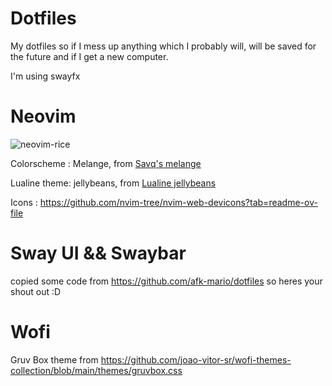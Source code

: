 # Dotfiles
My dotfiles so if I mess up anything which I probably will,
will be saved for the future and if I get a new computer.

I'm using swayfx

# Neovim

![neovim-rice](https://github.com/Faraday22/dotfiles/assets/115096700/74cec7c5-ed23-437b-bff1-ac88873bbabf)



Colorscheme : Melange, from [Savq's melange](https://github.com/savq/melange-nvim)

Lualine theme: jellybeans, from [Lualine jellybeans](https://github.com/nvim-lualine/lualine.nvim/blob/master/THEMES.md#jellybeans)

Icons : https://github.com/nvim-tree/nvim-web-devicons?tab=readme-ov-file

# Sway UI && Swaybar

copied some code from https://github.com/afk-mario/dotfiles
so heres your shout out :D

# Wofi

Gruv Box theme from https://github.com/joao-vitor-sr/wofi-themes-collection/blob/main/themes/gruvbox.css

